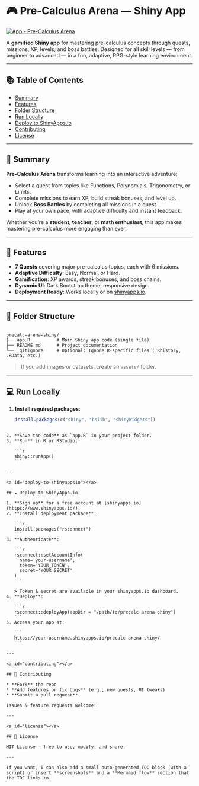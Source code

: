 # 🎮 Pre-Calculus Arena — Shiny App

[![App - Pre-Calculus Arena](https://img.shields.io/badge/App-Pre--Calculus%20Arena-blueviolet?style=for-the-badge&logo=R&logoColor=white&color=ff69b4)](https://www.shinyapps.io/)

A **gamified Shiny app** for mastering pre-calculus concepts through quests, missions, XP, levels, and boss battles. Designed for all skill levels — from beginner to advanced — in a fun, adaptive, RPG-style learning environment.

---

## 📚 Table of Contents
- [Summary](#summary)
- [Features](#features)
- [Folder Structure](#folder-structure)
- [Run Locally](#run-locally)
- [Deploy to ShinyApps.io](#deploy-to-shinyappsio)
- [Contributing](#contributing)
- [License](#license)

---

<a id="summary"></a>
## 📝 Summary
**Pre-Calculus Arena** transforms learning into an interactive adventure:
- Select a quest from topics like Functions, Polynomials, Trigonometry, or Limits.
- Complete missions to earn XP, build streak bonuses, and level up.
- Unlock **Boss Battles** by completing all missions in a quest.
- Play at your own pace, with adaptive difficulty and instant feedback.

Whether you’re a **student**, **teacher**, or **math enthusiast**, this app makes mastering pre-calculus more engaging than ever.

---

<a id="features"></a>
## 🚀 Features
- **7 Quests** covering major pre-calculus topics, each with 6 missions.
- **Adaptive Difficulty**: Easy, Normal, or Hard.
- **Gamification**: XP awards, streak bonuses, and boss chains.
- **Dynamic UI**: Dark Bootstrap theme, responsive design.
- **Deployment Ready**: Works locally or on [shinyapps.io](https://www.shinyapps.io/).

---

<a id="folder-structure"></a>
## 📂 Folder Structure
```

precalc-arena-shiny/
├── app.R          # Main Shiny app code (single file)
├── README.md      # Project documentation
└── .gitignore     # Optional: Ignore R-specific files (.Rhistory, .RData, etc.)

````
> If you add images or datasets, create an `assets/` folder.

---

<a id="run-locally"></a>
## 💻 Run Locally
1. **Install required packages**:
   ```r
   install.packages(c("shiny", "bslib", "shinyWidgets"))
````

2. **Save the code** as `app.R` in your project folder.
3. **Run** in R or RStudio:

   ```r
   shiny::runApp()
   ```

---

<a id="deploy-to-shinyappsio"></a>

## ☁️ Deploy to ShinyApps.io

1. **Sign up** for a free account at [shinyapps.io](https://www.shinyapps.io/).
2. **Install deployment package**:

   ```r
   install.packages("rsconnect")
   ```
3. **Authenticate**:

   ```r
   rsconnect::setAccountInfo(
     name='your-username',
     token='YOUR_TOKEN',
     secret='YOUR_SECRET'
   )
   ```

   > Token & secret are available in your shinyapps.io dashboard.
4. **Deploy**:

   ```r
   rsconnect::deployApp(appDir = "/path/to/precalc-arena-shiny")
   ```
5. Access your app at:

   ```
   https://your-username.shinyapps.io/precalc-arena-shiny/
   ```

---

<a id="contributing"></a>

## 🤝 Contributing

* **Fork** the repo
* **Add features or fix bugs** (e.g., new quests, UI tweaks)
* **Submit a pull request**

Issues & feature requests welcome!

---

<a id="license"></a>

## 📄 License

MIT License — free to use, modify, and share.

---

If you want, I can also add a small auto-generated TOC block (with a script) or insert **screenshots** and a **Mermaid flow** section that the TOC links to.


